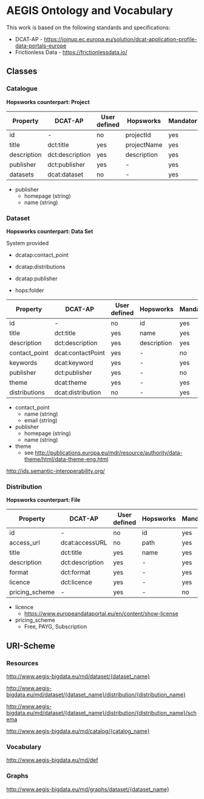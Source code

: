 # AEGIS Ontology and Vocabulary

This work is based on the following standards and specifications: 
* DCAT-AP - https://joinup.ec.europa.eu/solution/dcat-application-profile-data-portals-europe
* Frictionless Data - https://frictionlessdata.io/


## Classes


### Catalogue

__Hopsworks counterpart: Project__

|Property|DCAT-AP|User defined|Hopsworks|Mandatory|Info
|---|---|---|---|---|--|
|id|-|no|projectId|yes|integer|
|title|dct:title|yes|projectName|yes|string|
|description|dct:description|yes|description|yes|string|
|publisher|dct:publisher|yes|-|yes|object|
|datasets|dcat:dataset|no|-|yes|array|

- publisher
  - homepage (string)
  - name (string)


### Dataset

__Hopsworks counterpart: Data Set__

System provided

* dcatap:contact_point
* dcatap:distributions
* dcatap:publisher


* hops:folder


|Property|DCAT-AP|User defined|Hopsworks|Mandatory|Info
|---|---|---|---|---|--|
|id|-|no|id|yes|integer|
|title|dct:title|yes|name|yes|string|
|description|dct:description|yes|description|yes|string|
|contact_point|dcat:contactPoint|yes|-|no|object|
|keywords|dcat:keyword|yes|-|yes|array|
|publisher|dct:publisher|yes|-|no|object|
|theme|dcat:theme|yes|-|yes|enum|
|distributions|dcat:distribution|no|-|yes|array|

- contact_point
  - name (string)
  - email (string)
- publisher
  - homepage (string)
  - name (string)
- theme
  - see http://publications.europa.eu/mdr/resource/authority/data-theme/html/data-theme-eng.html



http://ids.semantic-interoperability.org/

### Distribution 

__Hopsworks counterpart: File__

|Property|DCAT-AP|User defined|Hopsworks|Mandatory|Info
|---|---|---|---|---|--|
|id|-|no|id|yes|integer|
|access_url|dcat:accessURL|no|path|yes|string|
|title|dct:title|yes|name|yes|string|
|description|dct:description|yes|-|yes|string|
|format|dct:format|yes|-|yes|string|
|licence|dct:licence|yes|-|yes|enum|
|pricing_scheme|-|yes|-|no|enum

- licence
  - https://www.europeandataportal.eu/en/content/show-license
- pricing_scheme
  - Free, PAYG, Subscription

## URI-Scheme

### Resources

http://www.aegis-bigdata.eu/md/dataset/{dataset_name}

http://www.aegis-bigdata.eu/md/dataset/{dataset_name}/distribution/{distribution_name}

http://www.aegis-bigdata.eu/md/dataset/{dataset_name}/distribution/{distribution_name}/schema

http://www.aegis-bigdata.eu/md/catalog/{catalog_name}

### Vocabulary

http://www.aegis-bigdata.eu/md/def

### Graphs

http://www.aegis-bigdata.eu/md/graphs/dataset/{dataset_name}


